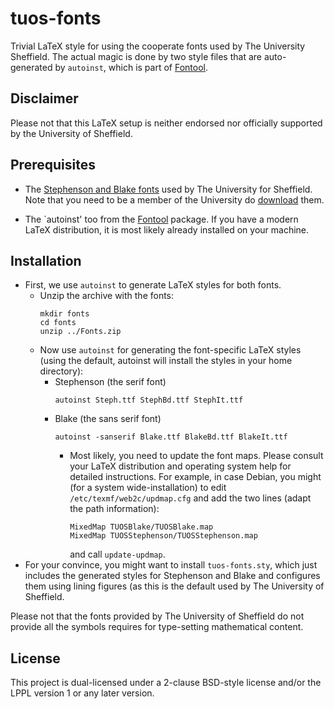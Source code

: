 # tuos-fonts
Trivial LaTeX style for using the cooperate fonts used by The
University Sheffield. The actual magic is done by two style files that
are auto-generated by `autoinst`, which is part of
[Fontool](https://www.ctan.org/tex-archive/fonts/utilities/fontools/).

## Disclaimer
Please not that this LaTeX setup is neither endorsed nor officially
supported by the University of Sheffield.

## Prerequisites 

* The
  [Stephenson and Blake fonts](https://www.sheffield.ac.uk/marketing/visual-identity/downloads/fonts)
  used by The University for Sheffield. Note that you need to be a
  member of the University do
  [download](https://www.sheffield.ac.uk/polopoly_fs/1.15319!/file/Fonts.zip)
  them.

* The `autoinst' too from the
  [Fontool](https://www.ctan.org/tex-archive/fonts/utilities/fontools/)
  package. If you have a modern LaTeX distribution, it is most likely
  already installed on your machine. 


## Installation 
* First, we use `autoinst` to generate LaTeX styles
  for both fonts.
  * Unzip the archive with the fonts:
    ```
    mkdir fonts
    cd fonts 
    unzip ../Fonts.zip 
    ```
  * Now use `autoinst` for generating the font-specific LaTeX
    styles (using the default, autoinst will install the styles
    in your home directory):
    * Stephenson (the serif font) 
      ```
      autoinst Steph.ttf StephBd.ttf StephIt.ttf
      ```
    * Blake (the sans serif font) 
      ```
      autoinst -sanserif Blake.ttf BlakeBd.ttf BlakeIt.ttf 
      ```
      * Most likely, you need to update the font maps. Please consult
        your LaTeX distribution and operating system help for detailed
        instructions. For example, in case Debian, you might (for a
        system wide-installation) to edit
        `/etc/texmf/web2c/updmap.cfg` and add the two lines (adapt the
        path information):
        ```
        MixedMap TUOSBlake/TUOSBlake.map
        MixedMap TUOSStephenson/TUOSStephenson.map
        ```
        and call `update-updmap`.
* For your convince, you might want to install `tuos-fonts.sty`, which
  just includes the generated styles for Stephenson and Blake and
  configures them using lining figures (as this is the default used by
  The University of Sheffield.

Please not that the fonts provided by The University of Sheffield do
not provide all the symbols requires for type-setting mathematical
content.

## License
This project is dual-licensed under a 2-clause BSD-style license and/or 
the LPPL version 1 or any later version. 

